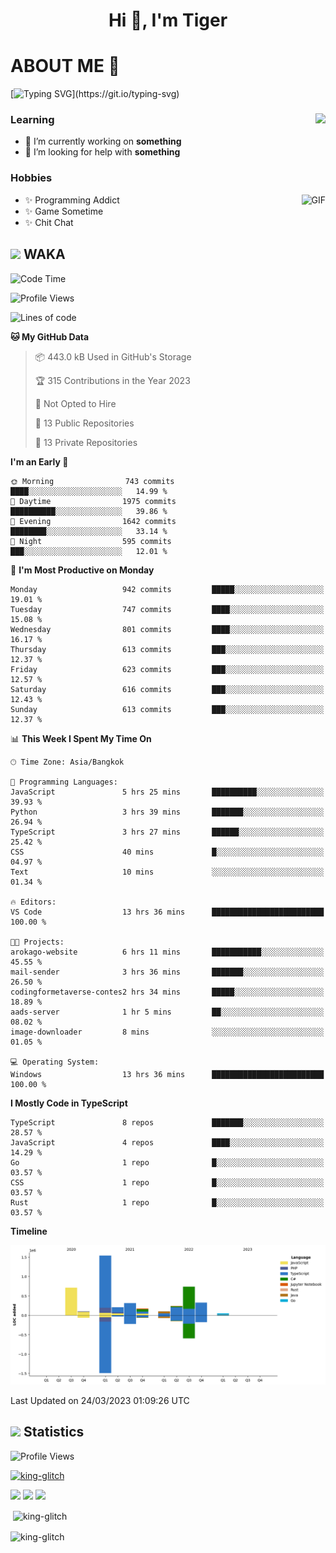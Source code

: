 <h1 align="center">Hi 👋, I'm Tiger</h1>




# ABOUT ME 💬

[![Typing SVG](https://readme-typing-svg.herokuapp.com?color=22F771&vCenter=true&lines=A+perssionate+developer+from+nowhere.)](https://git.io/typing-svg)

<div>
 <img align="right" src="https://spotify-github-profile.vercel.app/api/view?uid=12129734423&cover_image=false&theme=default&bar_color=22d016&bar_color_cover=true" />
 <h3>Learning</h3>
 
 <ul>
  <li>🔭 I’m currently working on <b>something</b></li>
  <li>🤝 I’m looking for help with <b>something</b></li>
 </ul>
 
</div>
<div>
 <h3>Hobbies</h3>
 <img align="right" height="475px"  alt="GIF" src="https://i.pinimg.com/originals/1f/b7/db/1fb7dbee557e5ed509f7517da8a84d58.gif" />
 <ul>
  <li>✨ Programming Addict</li>
  <li>✨ Game Sometime</li>
  <li>✨ Chit Chat</li>
 </ul>
 
</div>



## <img height="40" src="https://raw.githubusercontent.com/innng/innng/master/assets/kyubey.gif"/> WAKA

<!--START_SECTION:waka-->
![Code Time](http://img.shields.io/badge/Code%20Time-1%2C347%20hrs%2059%20mins-blue)

![Profile Views](http://img.shields.io/badge/Profile%20Views-3-blue)

![Lines of code](https://img.shields.io/badge/From%20Hello%20World%20I%27ve%20Written-4.5%20million%20lines%20of%20code-blue)

**🐱 My GitHub Data** 

> 📦 443.0 kB Used in GitHub's Storage 
 > 
> 🏆 315 Contributions in the Year 2023
 > 
> 🚫 Not Opted to Hire
 > 
> 📜 13 Public Repositories 
 > 
> 🔑 13 Private Repositories 
 > 
**I'm an Early 🐤** 

```text
🌞 Morning                743 commits         ████░░░░░░░░░░░░░░░░░░░░░   14.99 % 
🌆 Daytime                1975 commits        ██████████░░░░░░░░░░░░░░░   39.86 % 
🌃 Evening                1642 commits        ████████░░░░░░░░░░░░░░░░░   33.14 % 
🌙 Night                  595 commits         ███░░░░░░░░░░░░░░░░░░░░░░   12.01 % 
```
📅 **I'm Most Productive on Monday** 

```text
Monday                   942 commits         █████░░░░░░░░░░░░░░░░░░░░   19.01 % 
Tuesday                  747 commits         ████░░░░░░░░░░░░░░░░░░░░░   15.08 % 
Wednesday                801 commits         ████░░░░░░░░░░░░░░░░░░░░░   16.17 % 
Thursday                 613 commits         ███░░░░░░░░░░░░░░░░░░░░░░   12.37 % 
Friday                   623 commits         ███░░░░░░░░░░░░░░░░░░░░░░   12.57 % 
Saturday                 616 commits         ███░░░░░░░░░░░░░░░░░░░░░░   12.43 % 
Sunday                   613 commits         ███░░░░░░░░░░░░░░░░░░░░░░   12.37 % 
```


📊 **This Week I Spent My Time On** 

```text
🕑︎ Time Zone: Asia/Bangkok

💬 Programming Languages: 
JavaScript               5 hrs 25 mins       ██████████░░░░░░░░░░░░░░░   39.93 % 
Python                   3 hrs 39 mins       ███████░░░░░░░░░░░░░░░░░░   26.94 % 
TypeScript               3 hrs 27 mins       ██████░░░░░░░░░░░░░░░░░░░   25.42 % 
CSS                      40 mins             █░░░░░░░░░░░░░░░░░░░░░░░░   04.97 % 
Text                     10 mins             ░░░░░░░░░░░░░░░░░░░░░░░░░   01.34 % 

🔥 Editors: 
VS Code                  13 hrs 36 mins      █████████████████████████   100.00 % 

🐱‍💻 Projects: 
arokago-website          6 hrs 11 mins       ███████████░░░░░░░░░░░░░░   45.55 % 
mail-sender              3 hrs 36 mins       ███████░░░░░░░░░░░░░░░░░░   26.50 % 
codingformetaverse-contes2 hrs 34 mins       █████░░░░░░░░░░░░░░░░░░░░   18.89 % 
aads-server              1 hr 5 mins         ██░░░░░░░░░░░░░░░░░░░░░░░   08.02 % 
image-downloader         8 mins              ░░░░░░░░░░░░░░░░░░░░░░░░░   01.05 % 

💻 Operating System: 
Windows                  13 hrs 36 mins      █████████████████████████   100.00 % 
```

**I Mostly Code in TypeScript** 

```text
TypeScript               8 repos             ███████░░░░░░░░░░░░░░░░░░   28.57 % 
JavaScript               4 repos             ████░░░░░░░░░░░░░░░░░░░░░   14.29 % 
Go                       1 repo              █░░░░░░░░░░░░░░░░░░░░░░░░   03.57 % 
CSS                      1 repo              █░░░░░░░░░░░░░░░░░░░░░░░░   03.57 % 
Rust                     1 repo              █░░░░░░░░░░░░░░░░░░░░░░░░   03.57 % 
```



**Timeline**

![Lines of Code chart](https://raw.githubusercontent.com/king-glitch/king-glitch/main/assets/bar_graph.png)


 Last Updated on 24/03/2023 01:09:26 UTC
<!--END_SECTION:waka-->
## <img height="40" src="https://raw.githubusercontent.com/innng/innng/master/assets/kyubey.gif"/> Statistics
![Profile Views](https://komarev.com/ghpvc/?username=king-glitch)  

<p align="left"> 
 <a href="https://github.com/ryo-ma/github-profile-trophy">
  <img src="https://github-profile-trophy.vercel.app/?username=king-glitch&theme=dracula" alt="king-glitch" />
 </a> </p>

![](https://github-profile-summary-cards.vercel.app/api/cards/profile-details?username=king-glitch&theme=dracula)
![](https://github-profile-summary-cards.vercel.app/api/cards/stats?username=king-glitch&theme=dracula) 
![](https://github-profile-summary-cards.vercel.app/api/cards/productive-time?username=king-glitch&theme=dracula)


<p>&nbsp;<img align="center" src="https://github-readme-stats.vercel.app/api?username=king-glitch&theme=dracula" alt="king-glitch" /></p>

<p><img align="center" src="https://github-readme-streak-stats.herokuapp.com/?user=king-glitch&theme=dracula" alt="king-glitch" /></p>
